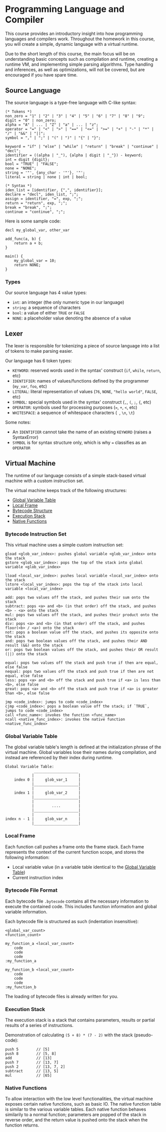 # Programming Language and Compiler

This course provides an introductory insight into how programming languages and compilers work. Throughout the homework in this course, you will create a simple, dynamic language with a virtual runtime.

Due to the short length of this course, the main focus will be on understanding basic concepts such as compilation and runtime, creating a runtime VM, and implementing simple parsing algorithms. Type handling and inferences, as well as optimizations, will not be covered, but are encouraged if you have spare time.

## Source Language

The source language is a type-free language with C-like syntax:

```
(* Tokens *)
non_zero = "1" | "2" | "3" | "4" | "5" | "6" | "7" | "8" | "9";
digit = "0" | non_zero;
alpha = "A" | ... | "Z" | "a" | ... | "z";
operator = "=" | "<" | ">" | "==" | "<=" | ">=" | "+" | "-" | "*" | "/" | "&&" | "||";
symbol = "," | ";" | "(" | ")" | "{" | "}";

keyword = "if" | "else" | "while" | "return" | "break" | "continue" | "decl";
identifier = ((alpha | "_"), {alpha | digit | "_"}) - keyword;
int = digit {digit};
bool = "TRUE" | "FALSE";
none = "NONE";
string = '"', {any_char - '"'}, '"';
literal = string | none | int | bool;

(* Syntax *)
iden_list = [identifier, {",", identifier}];
declare = "decl", iden_list, ";";
assign = identifier, "=", exp, ";";
return = "return", exp, ";";
break = "break", ";";
continue = "continue", ";";
```

Here is some sample code:

```
decl my_global_var, other_var

add_func(a, b) {
    return a + b;
}

main() {
    my_global_var = 10;
    return NONE;
}
```

### Types

Our source language has 4 value types:
- `int`: an integer (the only numeric type in our language)
- `string`: a sequence of characters
- `bool`: a value of either `TRUE` or `FALSE`
- `NONE`: a placeholder value denoting the absence of a value

## Lexer

The lexer is responsible for tokenizing a piece of source language into a list of tokens to make parsing easier.

Our language has 6 token types:
- `KEYWORD`: reserved words used in the syntax' construct (`if`, `while`, `return`, etc)
- `IDENTIFIER`: names of values/functions defined by the programmer (`my_var`, `foo`, etc)
- `LITERAL`: literal representation of values (`76`, `NONE`, `"hello world"`, `FALSE`, etc)
- `SYMBOL`: special symbols used in the syntax' construct (`,`, `(`, `;`, `{`, etc)
- `OPERATOR`: symbols used for processing purposes (`=`, `+`, `<`, etc)
- `WHITESPACE`: a sequence of whitespace characters (` `, `\n`, `\t`)

Some notes:
- An `IDENTIFIER` cannot take the name of an existing `KEYWORD` (raises a SyntaxError)
- `SYMBOL` is for syntax structure only, which is why `=` classifies as an `OPERATOR`

## Virtual Machine

The runtime of our language consists of a simple stack-based virtual machine with a custom instruction set.

The virtual machine keeps track of the following structures:
- [Global Variable Table](#global-variable-table)
- [Local Frame](#local-frame)
- [Bytecode Structure](#bytecode-file-format)
- [Execution Stack](#execution-stack)
- [Native Functions](#native-functions)

### Bytecode Instruction Set

This virtual machine uses a simple custom instruction set:

```
gload <glob_var_index>: pushes global variable <glob_var_index> onto the stack
gstore <glob_var_index>: pops the top of the stack into global variable <glob_var_index>

lload <local_var_index>: pushes local variable <local_var_index> onto the stack
lstore <local_var_index>: pops the top of the stack into local variable <local_var_index>

add: pops two values off the stack, and pushes their sum onto the stack
subtract: pops <a> and <b> (in that order) off the stack, and pushes <b> - <a> onto the stack
mul: pops two values off the stack, and pushes their product onto the stack
div: pops <a> and <b> (in that order) off the stack, and pushes floor(<b> / <a>) onto the stack
not: pops a boolean value off the stack, and pushes its opposite onto the stack
and: pops two boolean values off the stack, and pushes their AND result (&&) onto the stack
or: pops two boolean values off the stack, and pushes their OR result (||) onto the stack

equal: pops two values off the stack and push true if then are equal, else false
nequal: pops two values off the stack and push true if then are not equal, else false
less: pops <a> and <b> off the stack and push true if <a> is less than <b>, else false
great: pops <a> and <b> off the stack and push true if <a> is greater than <b>, else false

jmp <code_index>: jumps to code <code_index>
cjmp <code_index>: pops a boolean value off the stack; if `TRUE`, jumps to code <code_index>
call <func_name>: invokes the function <func_name>
ncall <native_func_index>: invokes the native function <native_func_index>
```

### Global Variable Table

The global variable table's length is defined at the initialization phrase of the virtual machine. Global variables lose their names during compilation, and instead are referenced by their index during runtime.

```
Global Variable Table:
             ____________________
            |                    |
    index 0 |     glob_var_1     |
            |____________________|
            |                    |
    index 1 |     glob_var_2     |
            |____________________|
            |                    |
            |        ....        |
            |____________________|
            |                    |
index n - 1 |     glob_var_n     |
            |____________________|
```

### Local Frame

Each function call pushes a frame onto the frame stack. Each frame represents the context of the current function scope, and stores the following information:

- Local variable value (in a variable table identical to the [Global Variable Table](#GlobalVariableTable))
- Current instruction index

### Bytecode File Format

Each bytecode file `.bytecode` contains all the necessary information to execute the contained code. This includes function information and global variable information.

Each bytecode file is structured as such (indentation insensitive):

```
<global_var_count>
<function_count>

my_function_a <local_var_count>
    code
    code
    code
:my_function_a

my_function_b <local_var_count>
    code
    code
    code
:my_function_b
```

The loading of bytecode files is already written for you.

### Execution Stack

The execution stack is a stack that contains parameters, results or partial results of a series of instructions.

Demonstration of calculating `(5 + 8) * (7 - 2)` with the stack (pseudo-code):

```
push 5        // [5]
push 8        // [5, 8]
add           // [13]
push 7        // [13, 7]
push 2        // [13, 7, 2]
subtract      // [13, 5]
mul           // [65]
```

### Native Functions

To allow interaction with the low level functionalities, the virtual machine exposes certain native functions, such as basic IO. The native function table is similar to the various variable tables. Each native function behaves similarily to a normal function; parameters are popped of the stack in reverse order, and the return value is pushed onto the stack when the function returns.